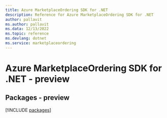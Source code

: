 ```yaml
---
title: Azure MarketplaceOrdering SDK for .NET
description: Reference for Azure MarketplaceOrdering SDK for .NET
author: pallavit
ms.author: pallavit
ms.data: 12/13/2022
ms.topic: reference
ms.devlang: dotnet
ms.service: marketplaceordering
---
```

# Azure MarketplaceOrdering SDK for .NET - preview
## Packages - preview
[!INCLUDE [packages](marketplaceordering-index.md)]